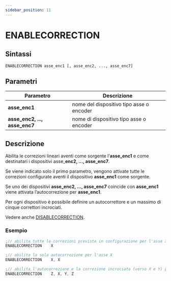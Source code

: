 ```yaml
---
sidebar_position: 11
---
```


# ENABLECORRECTION

## Sintassi

  ```
  ENABLECORRECTION asse_enc1 [, asse_enc2, ..., asse_enc7]
  ```

## Parametri
|Parametro                         | Descrizione                                    |                
|----------------------------------|------------------------------------------------|
| **asse_enc1**                    | nome del dispositivo tipo asse o encoder       |      
| **asse_enc2, ..., asse_enc7**    | nome di dispositivo tipo asse o encoder        |         


## Descrizione
Abilita le correzioni lineari aventi come sorgente l'**asse_enc1** e come destinatari i dispositivi asse_**enc2, ..., asse_enc7**. 

Se viene indicato solo il primo parametro, vengono attivate tutte le correzioni configurate aventi il dispositivo **asse_enc1** come sorgente. 

Se uno dei dispositivi **asse_enc2, ..., asse_enc7** coincide con **asse_enc1** viene attivata l’autocorrezione per **asse_enc1**. 

Per ogni dispositivo è possibile definire un autocorrettore e un massimo di cinque correttori incrociati.

Vedere anche  [DISABLECORRECTION](DISABLECORRECTION.md).


### Esempio
  ```c {2,5,8} showLineNumbers
;// abilita tutte le correzioni previste in configurazione per l'asse X
ENABLECORRECTION	X

;// abilita la sola autocorrezione per l'asse X
ENABLECORRECTION	X, X

;// abilita l'autocorrezione e la correzione incrociata (verso X e Y) per l'asse Z 
ENABLECORRECTION	Z, X, Y, Z
 ```
